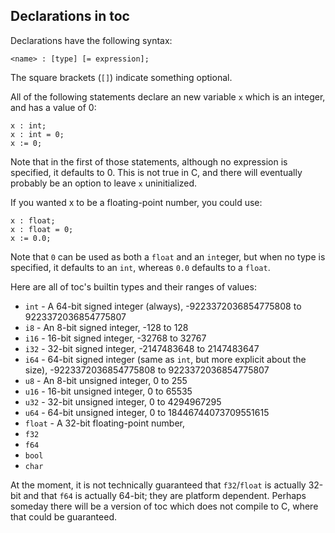 ## Declarations in toc

Declarations have the following syntax:
```
<name> : [type] [= expression];
```

The square brackets (`[]`) indicate something optional.

All of the following statements
declare an new variable `x` which is an integer, and has a value of 0:
```
x : int;
x : int = 0;
x := 0;
```
Note that in the first of those statements, although no expression
is specified, it defaults to 0. This is not true in C,
and there will eventually probably be an option to
leave `x` uninitialized.

If you wanted x to be a floating-point number, you could use:
```
x : float;
x : float = 0;
x := 0.0;
```

Note that `0` can be used as both a `float` and an `int`eger, but
when no type is specified, it defaults to an `int`, whereas `0.0`
defaults to a `float`.

Here are all of toc's builtin types and their ranges of values:

- `int` - A 64-bit signed integer (always), -9223372036854775808 to 9223372036854775807
- `i8` - An 8-bit signed integer, -128 to 128
- `i16` - 16-bit signed integer, -32768 to 32767
- `i32` - 32-bit signed integer, -2147483648 to 2147483647
- `i64` - 64-bit signed integer (same as `int`, but more explicit about the size), -9223372036854775808 to 9223372036854775807
- `u8` - An 8-bit unsigned integer, 0 to 255
- `u16` - 16-bit unsigned integer, 0 to 65535
- `u32` - 32-bit unsigned integer, 0 to 4294967295
- `u64` - 64-bit unsigned integer, 0 to 18446744073709551615
- `float` - A 32-bit floating-point number,
- `f32`
- `f64`
- `bool`
- `char`

At the moment, it is not technically guaranteed that `f32`/`float` is actually 32-bit and that `f64` is actually 64-bit; they are platform dependent. Perhaps someday there will be a version of toc which does not compile to C, where that could be guaranteed.
